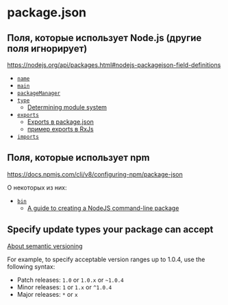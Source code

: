 # package.json

## Поля, которые использует Node.js (другие поля игнорирует)

https://nodejs.org/api/packages.html#nodejs-packagejson-field-definitions

- [`name`](https://tinyurl.com/hs87ntxz)
- [`main`](https://tinyurl.com/3uxynps4)
- [`packageManager`](https://tinyurl.com/yckheed4)
- [`type`](https://tinyurl.com/vu76nf6n)
  - [Determining module system](https://nodejs.org/api/packages.html#determining-module-system)
- [`exports`](https://tinyurl.com/2p8rmv9f)
  - [Exports в package.json](https://habr.com/ru/company/space307/blog/546240/)
  - [пример exports в RxJs](https://github.com/ReactiveX/rxjs/blob/master/package.json)
- [`imports`](https://tinyurl.com/42975ypr)

## Поля, которые использует npm

https://docs.npmjs.com/cli/v8/configuring-npm/package-json

О некоторых из них:
- [`bin`](https://docs.npmjs.com/cli/v8/configuring-npm/package-json#bin)
  - [A guide to creating a NodeJS command-line package](https://medium.com/netscape/a-guide-to-create-a-nodejs-command-line-package-c2166ad0452e)

## Specify update types your package can accept

[About semantic versioning](https://docs.npmjs.com/about-semantic-versioning)

For example, to specify acceptable version ranges up to 1.0.4, use the following syntax:

- Patch releases: `1.0` or `1.0.x` or `~1.0.4`
- Minor releases: `1` or `1.x` or `^1.0.4`
- Major releases: `*` or `x`
